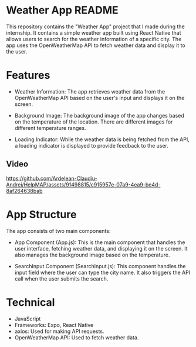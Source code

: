 # Weather App README
This repository contains the "Weather App" project that I made during the internship. It contains a simple weather app built using React Native that allows users to search for the weather information of a specific city. The app uses the OpenWeatherMap API to fetch weather data and display it to the user.

# Features
* Weather Information: The app retrieves weather data from the OpenWeatherMap API based on the user's input and displays it on the screen.

* Background Image: The background image of the app changes based on the temperature of the location. There are different images for different temperature ranges.

* Loading Indicator: While the weather data is being fetched from the API, a loading indicator is displayed to provide feedback to the user.

## Video

https://github.com/Ardelean-Claudiu-Andrei/HelpMAP/assets/91498815/c915957e-07a9-4ea9-be4d-8af264638bab

# App Structure
The app consists of two main components:

* App Component (App.js): This is the main component that handles the user interface, fetching weather data, and displaying it on the screen. It also manages the background image based on the temperature.

* SearchInput Component (SearchInput.js): This component handles the input field where the user can type the city name. It also triggers the API call when the user submits the search.

# Technical
* JavaScript
* Frameworks: Expo, React Native
* axios: Used for making API requests.
* OpenWeatherMap API: Used to fetch weather data.
